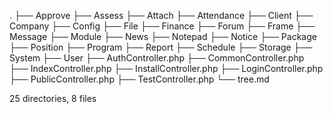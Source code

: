 .
├── Approve
├── Assess
├── Attach
├── Attendance
├── Client
├── Company
├── Config
├── File
├── Finance
├── Forum
├── Frame
├── Message
├── Module
├── News
├── Notepad
├── Notice
├── Package
├── Position
├── Program
├── Report
├── Schedule
├── Storage
├── System
├── User
├── AuthController.php
├── CommonController.php
├── IndexController.php
├── InstallController.php
├── LoginController.php
├── PublicController.php
├── TestController.php
└── tree.md

25 directories, 8 files
